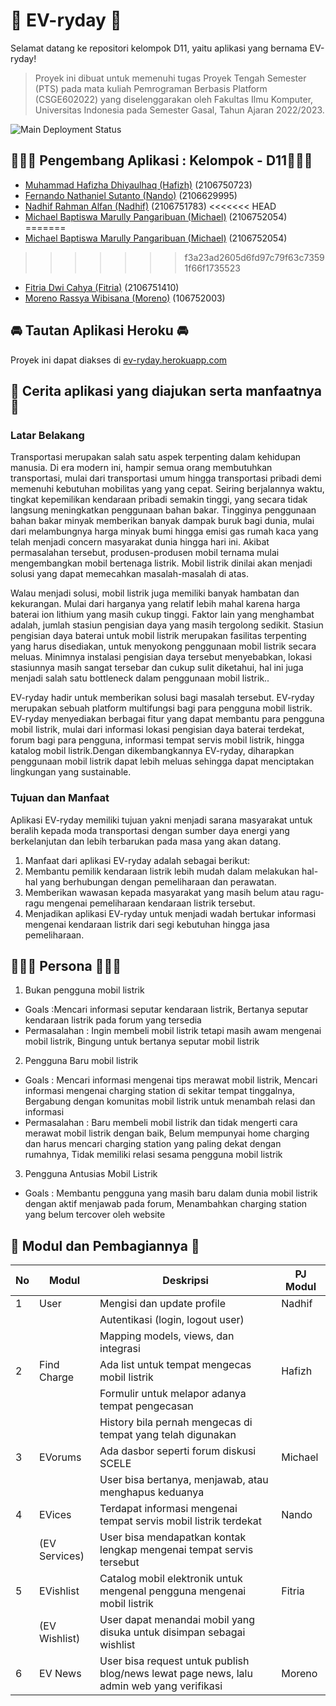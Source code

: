 # 🤖 EV-ryday 🤖

Selamat datang ke repositori kelompok D11, yaitu aplikasi yang bernama EV-ryday!

> Proyek ini dibuat untuk memenuhi tugas Proyek Tengah Semester (PTS)
> pada mata kuliah Pemrograman Berbasis Platform (CSGE602022) yang
> diselenggarakan oleh Fakultas Ilmu Komputer, Universitas Indonesia
> pada Semester Gasal, Tahun Ajaran 2022/2023.

![Main Deployment Status](https://github.com/PBP-D11/proyek-tengah-semester/actions/workflows/dpl.yml/badge.svg?branch=main)

## 🧑🏻‍💻 Pengembang Aplikasi : Kelompok - D11👩🏻‍💻

- [Muhammad Hafizha Dhiyaulhaq (Hafizh)](https://github.com/hafizhdh) (2106750723)
- [Fernando Nathaniel Sutanto (Nando)](https://github.com/nandonathaniel) (2106629995)
- [Nadhif Rahman Alfan (Nadhif)](https://github.com/nadhifralfan) (2106751783)
<<<<<<< HEAD
- [Michael Baptiswa Marully Pangaribuan (Michael)](https://github.com//Whosmichael) (2106752054)
=======
- [Michael Baptiswa Marully Pangaribuan (Michael)](https://github.com/whosmichael) (2106752054)
>>>>>>> f3a23ad2605d6fd97c79f63c73591f66f1735523
- [Fitria Dwi Cahya (Fitria)](https://github.com/fitriadc) (2106751410)
- [Moreno Rassya Wibisana (Moreno)](https://github.com/morenoraw) (106752003)

## 🚘 Tautan Aplikasi Heroku 🚘

Proyek ini dapat diakses di [ev-ryday.herokuapp.com](https://ev-ryday.herokuapp.com/)

## 📃 Cerita aplikasi yang diajukan serta manfaatnya 📃

### Latar Belakang

Transportasi merupakan salah satu aspek terpenting dalam kehidupan manusia. Di era modern ini, hampir semua orang membutuhkan transportasi, mulai dari transportasi umum hingga transportasi pribadi demi memenuhi kebutuhan mobilitas yang yang cepat. Seiring berjalannya waktu, tingkat kepemilikan kendaraan pribadi semakin tinggi, yang secara tidak langsung meningkatkan penggunaan bahan bakar. Tingginya penggunaan bahan bakar minyak memberikan banyak dampak buruk bagi dunia, mulai dari melambungnya harga minyak bumi hingga emisi gas rumah kaca yang telah menjadi concern masyarakat dunia hingga hari ini. Akibat permasalahan tersebut, produsen-produsen mobil ternama mulai mengembangkan mobil bertenaga listrik. Mobil listrik dinilai akan menjadi solusi yang dapat memecahkan masalah-masalah di atas.

Walau menjadi solusi, mobil listrik juga memiliki banyak hambatan dan kekurangan. Mulai dari harganya yang relatif lebih mahal karena harga baterai ion lithium yang masih cukup tinggi. Faktor lain yang menghambat adalah, jumlah stasiun pengisian daya yang masih tergolong sedikit. Stasiun pengisian daya baterai untuk mobil listrik merupakan fasilitas terpenting yang harus disediakan, untuk menyokong penggunaan mobil listrik secara meluas. Minimnya instalasi pengisian daya tersebut menyebabkan, lokasi stasiunnya masih sangat tersebar dan cukup sulit diketahui, hal ini juga menjadi salah satu bottleneck dalam penggunaan mobil listrik..

EV-ryday hadir untuk memberikan solusi bagi masalah tersebut. EV-ryday merupakan sebuah platform multifungsi bagi para pengguna mobil listrik. EV-ryday menyediakan berbagai fitur yang dapat membantu para pengguna mobil listrik, mulai dari informasi lokasi pengisian daya baterai terdekat, forum bagi para pengguna, informasi tempat servis mobil listrik, hingga katalog mobil listrik.Dengan dikembangkannya EV-ryday, diharapkan penggunaan mobil listrik dapat lebih meluas sehingga dapat menciptakan lingkungan yang sustainable.

### Tujuan dan Manfaat

Aplikasi EV-ryday memiliki tujuan yakni menjadi sarana masyarakat untuk beralih kepada moda transportasi dengan sumber daya energi yang berkelanjutan dan lebih terbarukan pada masa yang akan datang.

1. Manfaat dari aplikasi EV-ryday adalah sebagai berikut:
2. Membantu pemilik kendaraan listrik lebih mudah dalam melakukan hal-hal yang berhubungan dengan pemeliharaan dan perawatan.
3. Memberikan wawasan kepada masyarakat yang masih belum atau ragu-ragu mengenai pemeliharaan kendaraan listrik tersebut.
4. Menjadikan aplikasi EV-ryday untuk menjadi wadah bertukar informasi mengenai kendaraan listrik dari segi kebutuhan hingga jasa pemeliharaan.

## 👩🏻‍💻 Persona 👩🏻‍💻

1. Bukan pengguna mobil listrik

- Goals :Mencari informasi seputar kendaraan listrik, Bertanya seputar kendaraan listrik pada forum yang tersedia
- Permasalahan : Ingin membeli mobil listrik tetapi masih awam mengenai mobil listrik, Bingung untuk bertanya seputar mobil listrik

2. Pengguna Baru mobil listrik

- Goals : Mencari informasi mengenai tips merawat mobil listrik, Mencari informasi mengenai charging station di sekitar tempat tinggalnya, Bergabung dengan komunitas mobil listrik untuk menambah relasi dan informasi
- Permasalahan : Baru membeli mobil listrik dan tidak mengerti cara merawat mobil listrik dengan baik, Belum mempunyai home charging dan harus mencari charging station yang paling dekat dengan rumahnya, Tidak memiliki relasi sesama pengguna mobil listrik

3. Pengguna Antusias Mobil Listrik

- Goals : Membantu pengguna yang masih baru dalam dunia mobil listrik dengan aktif menjawab pada forum, Menambahkan charging station yang belum tercover oleh website

## 📝 Modul dan Pembagiannya 📝

| No  | Modul         | Deskripsi                                                                                 | PJ Modul |
| --- | ------------- | ----------------------------------------------------------------------------------------- | -------- |
| 1   | User          | Mengisi dan update profile                                                                | Nadhif   |
|     |               | Autentikasi (login, logout user)                                                          |          |
|     |               | Mapping models, views, dan integrasi                                                      |          |
| 2   | Find Charge   | Ada list untuk tempat mengecas mobil listrik                                              | Hafizh   |
|     |               | Formulir untuk melapor adanya tempat pengecasan                                           |          |
|     |               | History bila pernah mengecas di tempat yang telah digunakan                               |          |
| 3   | EVorums       | Ada dasbor seperti forum diskusi SCELE                                                    | Michael  |
|     |               | User bisa bertanya, menjawab, atau menghapus keduanya                                     |          |
| 4   | EVices        | Terdapat informasi mengenai tempat servis mobil listrik terdekat                          | Nando    |
|     | (EV Services) | User bisa mendapatkan kontak lengkap mengenai tempat servis tersebut                      |          |
| 5   | EVishlist     | Catalog mobil elektronik untuk mengenal pengguna mengenai mobil listrik                   | Fitria   |
|     | (EV Wishlist) | User dapat menandai mobil yang disuka untuk disimpan sebagai wishlist                     |          |
| 6   | EV News       | User bisa request untuk publish blog/news lewat page news, lalu admin web yang verifikasi | Moreno   |
